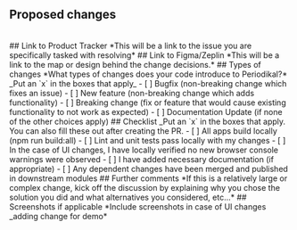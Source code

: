 ## Proposed changes
<br>
## Link to Product Tracker
*This will be a link to the issue you are specifically tasked with
resolving*
## Link to Figma/Zeplin
*This will be a link to the map or design behind the change decisions.*
## Types of changes
*What types of changes does your code introduce to Periodikal?*
_Put an `x` in the boxes that apply_
- [ ] Bugfix (non-breaking change which fixes an issue)
- [ ] New feature (non-breaking change which adds functionality)
- [ ] Breaking change (fix or feature that would cause existing functionality
to not work as expected)
- [ ] Documentation Update (if none of the other choices apply)
## Checklist
_Put an `x` in the boxes that apply. You can also fill these out after creating
the PR.
- [ ] All apps build locally (npm run build:all)
- [ ] Lint and unit tests pass locally with my changes
- [ ] In the case of UI changes, I have locally verified no new browser console
warnings were observed
- [ ] I have added necessary documentation (if appropriate)
- [ ] Any dependent changes have been merged and published in downstream
modules
## Further comments
*If this is a relatively large or complex change, kick off the
discussion by explaining why you chose the solution you did and what
alternatives you considered, etc...*
## Screenshots if applicable
*Include screenshots in case of UI changes
_adding change for demo*
